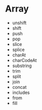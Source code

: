 
# Array

- unshift
- shift
- push
- pop
- slice
- splice
- charAt
- charCodeAt
- substring
- trim
- split
- join
- concat
- includes
- from
- fill
